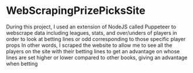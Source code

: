 # WebScrapingPrizePicksSite
During this project, I used an extension of NodeJS called Puppeteer to webscrape data including leagues, stats, and over/unders of players in order to look at betting lines or odd corresponding to those specific player props
In other words, I scraped the website to allow me to see all the players on the site with their betting lines to get an advantage on whose lines are set higher or lower compared to other books, giving an advantage when betting
